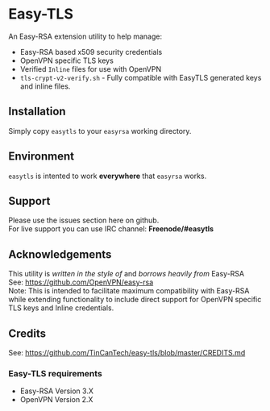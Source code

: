 # Easy-TLS
An Easy-RSA extension utility to help manage:
+ Easy-RSA based x509 security credentials
+ OpenVPN specific TLS keys
+ Verified `Inline` files for use with OpenVPN
+ `tls-crypt-v2-verify.sh` - Fully compatible with EasyTLS generated keys and inline files.

## Installation
Simply copy `easytls` to your `easyrsa` working directory.

## Environment
`easytls` is intented to work **everywhere** that `easyrsa` works.

## Support
Please use the issues section here on github. <br>
For live support you can use IRC channel: **Freenode/#easytls**

## Acknowledgements
This utility is *written in the style of* and *borrows heavily from* Easy-RSA <br>
See: https://github.com/OpenVPN/easy-rsa <br>
Note: This is intended to facilitate maximum compatibility with Easy-RSA while extending functionality to include direct support for OpenVPN specific TLS keys and Inline credentials.

## Credits
See: https://github.com/TinCanTech/easy-tls/blob/master/CREDITS.md

### Easy-TLS requirements
+ Easy-RSA Version 3.X
+ OpenVPN Version 2.X
